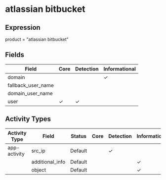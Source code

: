 atlassian bitbucket
===================

Expression
----------

product = "atlassian bitbucket"

Fields
------

| Field              | Core     | Detection | Informational |
| ------------------ | -------- | --------- | ------------- |
| domain             |          |           | &#10003;      |
| fallback_user_name |          |           |               |
| domain_user_name   |          |           |               |
| user               | &#10003; | &#10003;  |               |

Activity Types
--------------

| Activity Type | Field           | Status  | Core | Detection | Informational |
| ------------- | --------------- | ------- | ---- | --------- | ------------- |
| app-activity  | src_ip          | Default |      | &#10003;  |               |
|               | additional_info | Default |      |           | &#10003;      |
|               | object          | Default |      |           | &#10003;      |

